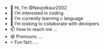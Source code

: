 - 👋 Hi, I’m @Navjotkaur2002
- 👀 I’m interested in coding
- 🌱 I’m currently learning c language
- 💞️ I’m looking to collaborate with devlopers
- 📫 How to reach me ...
- 😄 Pronouns: ...
- ⚡ Fun fact: ...

<!---
Navjotkaur2002/Navjotkaur2002 is a ✨ special ✨ repository because its `README.md` (this file) appears on your GitHub profile.
You can click the Preview link to take a look at your changes.
--->
